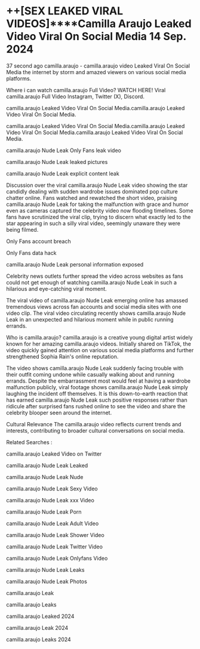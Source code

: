 # ++[SEX LEAKED VIRAL VIDEOS]****Camilla Araujo Leaked Video Viral On Social Media 14 Sep. 2024


37 second ago camilla.araujo - camilla.araujo video Leaked Viral On Social Media the internet by storm and amazed viewers on various social media platforms.

Where i can watch camilla.araujo Full Video? WATCH HERE! Viral camilla.araujo Full Video Instagram, Twitter (X), Discord.

camilla.araujo Leaked Video Viral On Social Media.camilla.araujo Leaked Video Viral On Social Media.

camilla.araujo Leaked Video Viral On Social Media.camilla.araujo Leaked Video Viral On Social Media.camilla.araujo Leaked Video Viral On Social Media.

camilla.araujo Nude Leak Only Fans leak video

camilla.araujo Nude Leak leaked pictures

camilla.araujo Nude Leak explicit content leak

Discussion over the viral camilla.araujo Nude Leak video showing the star candidly dealing with sudden wardrobe issues dominated pop culture chatter online. Fans watched and rewatched the short video, praising camilla.araujo Nude Leak for taking the malfunction with grace and humor even as cameras captured the celebrity video now flooding timelines. Some fans have scrutinized the viral clip, trying to discern what exactly led to the star appearing in such a silly viral video, seemingly unaware they were being filmed.

Only Fans account breach

Only Fans data hack

camilla.araujo Nude Leak personal information exposed

Celebrity news outlets further spread the video across websites as fans could not get enough of watching camilla.araujo Nude Leak in such a hilarious and eye-catching viral moment.

The viral video of camilla.araujo Nude Leak emerging online has amassed tremendous views across fan accounts and social media sites with one video clip. The viral video circulating recently shows camilla.araujo Nude Leak in an unexpected and hilarious moment while in public running errands.

Who is camilla.araujo? camilla.araujo is a creative young digital artist widely known for her amazing camilla.araujo videos. Initially shared on TikTok, the video quickly gained attention on various social media platforms and further strengthened Sophia Rain's online reputation.

The video shows camilla.araujo Nude Leak suddenly facing trouble with their outfit coming undone while casually walking about and running errands. Despite the embarrassment most would feel at having a wardrobe malfunction publicly, viral footage shows camilla.araujo Nude Leak simply laughing the incident off themselves. It is this down-to-earth reaction that has earned camilla.araujo Nude Leak such positive responses rather than ridicule after surprised fans rushed online to see the video and share the celebrity blooper seen around the internet.

Cultural Relevance The camilla.araujo video reflects current trends and interests, contributing to broader cultural conversations on social media.

Related Searches :

camilla.araujo Leaked Video on Twitter

camilla.araujo Nude Leak Leaked

camilla.araujo Nude Leak Nude

camilla.araujo Nude Leak Sexy Video

camilla.araujo Nude Leak xxx Video

camilla.araujo Nude Leak Porn

camilla.araujo Nude Leak Adult Video

camilla.araujo Nude Leak Shower Video

camilla.araujo Nude Leak Twitter Video

camilla.araujo Nude Leak Onlyfans Video

camilla.araujo Nude Leak Leaks

camilla.araujo Nude Leak Photos

camilla.araujo Leak

camilla.araujo Leaks

camilla.araujo Leaked 2024

camilla.araujo Leak 2024

camilla.araujo Leaks 2024

